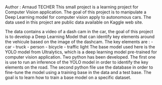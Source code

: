 Author : Arnaud TECHER
This small project is a learning project for Computer Vision application. 
The goal of this project is to manipulate a Deep Learning model for computer vision apply to autonomous cars.
The data used in this project are public data available on Kaggle web site. 

The data contains a video of a dash cam in the car, the goal of this project is to develop a Deep Learning Model that can identify 
key elements around the vehicule based on the image of the dashcam. The key elements are :
    - car
    - truck
    - person 
    - bicycle 
    - traffic light
The base model used here is the YOLO model from Ultralytics, which is a deep learning model pre-trained for computer vision application. 
Two python has been developed. The first one is use to run an inference of the YOLO model in order to identify the key elements on the road.
The second python file use the database in order to fine-tune the model using a training base in the data and a test base. The goal is to learn 
how to train a base model on a specific dataset. 
